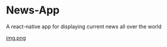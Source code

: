 # News-App
A react-native app for displaying current news all over the world

[img.png]('./img.png')